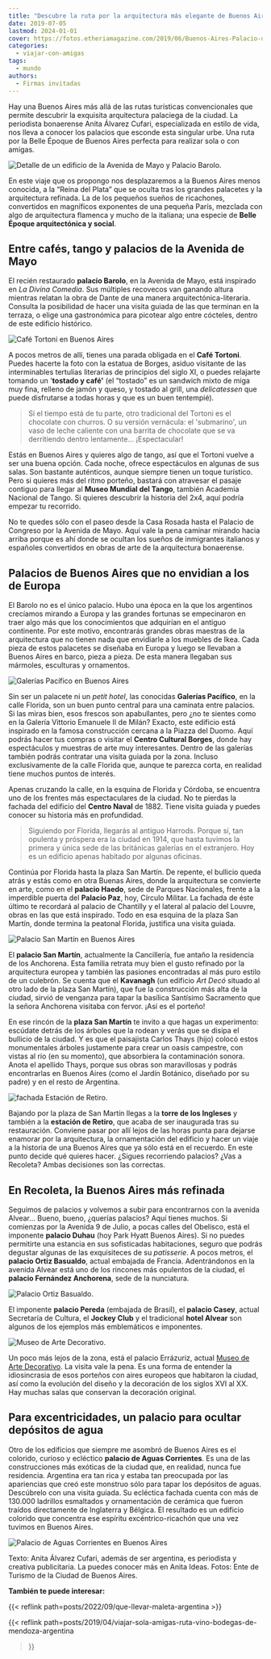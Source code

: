 ```yaml
---
title: "Descubre la ruta por la arquitectura más elegante de Buenos Aires"
date: 2019-07-05
lastmod: 2024-01-01
cover: https://fotos.etheriamagazine.com/2019/06/Buenos-Aires-Palacio-de-Aguas-Corrientes.jpg
categories: 
  - viajar-con-amigas
tags: 
  - mundo
authors: 
  - Firmas invitadas
---
```


Hay una Buenos Aires más allá de las rutas turísticas convencionales que permite 
descubrir la exquisita arquitectura palaciega de la ciudad. La periodista bonaerense 
Anita Álvarez Cufari, especializada en estilo de vida, nos lleva a conocer los palacios 
que esconde esta singular urbe. Una ruta por la Belle Époque de Buenos Aires perfecta 
para realizar sola o con amigas. 

![Detalle de un edificio de la Avenida de Mayo y Palacio Barolo.](https://fotos.etheriamagazine.com/2019/06/Buenos-Aires-palacio-Barolo.jpg "Detalle de un edificio de la Avenida de Mayo y Palacio Barolo.")

<!-- LEGACY_UPDATED: Actualizado 1/2024 -->

En este viaje que os propongo nos desplazaremos a la Buenos Aires menos conocida, a la 
“Reina del Plata” que se oculta tras los grandes palacetes y la arquitectura refinada. 
La de los pequeños sueños de ricachones, convertidos en magníficos exponentes de una 
pequeña París, mezclada con algo de arquitectura flamenca y mucho de la italiana; una 
especie de **Belle Époque arquitectónica y social**. 

## Entre cafés, tango y palacios de la Avenida de Mayo

El recién restaurado **palacio Barolo**, en la Avenida de Mayo, está inspirado en _La 
Divina Comedia_. Sus múltiples recovecos van ganando altura mientras relatan la obra de 
Dante de una manera arquitectónica-literaria. Consulta la posibilidad de hacer una 
visita guiada de las que terminan en la terraza, o elige una gastronómica para picotear 
algo entre cócteles, dentro de este edificio histórico. 

![Café Tortoni en Buenos Aires](https://fotos.etheriamagazine.com/2019/06/Buenos-Aires-cafe-Tortoni-e1561455387221.jpg "Café Tortoni.")

A pocos metros de allí, tienes una parada obligada en el **Café Tortoni**. Puedes 
hacerte la foto con la estatua de Borges, asiduo visitante de las interminables 
tertulias literarias de principios del siglo XI, o puedes relajarte tomando un 
'**tostado y café'** (el “tostado” es un sandwich mixto de miga muy fina, relleno de 
jamón y queso, y tostado al grill, una _delicatessen_ que puede disfrutarse a todas 
horas y que es un buen tentempié). 

> Si el tiempo está de tu parte, otro tradicional del Tortoni es el chocolate con churros. 
> O su versión vernácula: el 'submarino', un vaso de leche caliente con una barrita de 
> chocolate que se va derritiendo dentro lentamente… ¡Espectacular! 

Estás en Buenos Aires y quieres algo de tango, así que el Tortoni vuelve a ser una buena 
opción. Cada noche, ofrece espectáculos en algunas de sus salas. Son bastante 
auténticos, aunque siempre tienen un toque turístico. Pero si quieres más del ritmo 
porteño, bastará con atravesar el pasaje contiguo para llegar al **Museo Mundial del 
Tango**, también Academia Nacional de Tango. Si quieres descubrir la historia del 2x4, 
aquí podría empezar tu recorrido. 

No te quedes sólo con el paseo desde la Casa Rosada hasta el Palacio de Congreso por la 
Avenida de Mayo. Aquí vale la pena caminar mirando hacia arriba porque es ahí donde se 
ocultan los sueños de inmigrantes italianos y españoles convertidos en obras de arte de 
la arquitectura bonaerense. 

## Palacios de Buenos Aires que no envidian a los de Europa

El Barolo no es el único palacio. Hubo una época en la que los argentinos crecíamos 
mirando a Europa y las grandes fortunas se empecinaron en traer algo más que los 
conocimientos que adquirían en el antiguo continente. Por este motivo, encontrarás 
grandes obras maestras de la arquitectura que no tienen nada que envidiarle a los 
muebles de Ikea. Cada pieza de estos palacetes se diseñaba en Europa y luego se llevaban 
a Buenos Aires en barco, pieza a pieza. De esta manera llegaban sus mármoles, esculturas 
y ornamentos. 

![Galerías Pacífico en Buenos Aires](https://fotos.etheriamagazine.com/2019/06/Buenos-Aires-Galerias-Pacifico.jpg "Galerías Pacífico.")

Sin ser un palacete ni un _petit hotel_, las conocidas **Galerías Pacífico**, en la 
calle Florida, son un buen punto central para una caminata entre palacios. Si las miras 
bien, esos frescos son apabullantes, pero ¿no te sientes como en la Galería Vittorio 
Emanuele II de Milán? Exacto, este edificio está inspirado en la famosa construcción 
cercana a la Piazza del Duomo. Aquí podrás hacer tus compras o visitar el **Centro 
Cultural Borges**, donde hay espectáculos y muestras de arte muy interesantes. Dentro de 
las galerías también podrás contratar una visita guiada por la zona. Incluso 
exclusivamente de la calle Florida que, aunque te parezca corta, en realidad tiene 
muchos puntos de interés. 

Apenas cruzando la calle, en la esquina de Florida y Córdoba, se encuentra uno de los 
frentes más espectaculares de la ciudad. No te pierdas la fachada del edificio del 
**Centro Naval** de 1882. Tiene visita guiada y puedes conocer su historia más en 
profundidad. 

> Siguiendo por Florida, llegarás al antiguo Harrods. Porque sí, tan opulenta y próspera 
> era la ciudad en 1914, que hasta tuvimos la primera y única sede de las británicas 
> galerías en el extranjero. Hoy es un edificio apenas habitado por algunas oficinas. 

Continúa por Florida hasta la plaza San Martín. De repente, el bullicio queda atrás y 
estás como en otra Buenas Aires, donde la arquitectura se convierte en arte, como en el 
**palacio Haedo**, sede de Parques Nacionales, frente a la imperdible puerta del 
**Palacio Paz**, hoy, Círculo Militar. La fachada de éste último te recordará al palacio 
de Chantilly y el lateral al palacio del Louvre, obras en las que está inspirado. Todo 
en esa esquina de la plaza San Martín, donde termina la peatonal Florida, justifica una 
visita guiada. 

![Palacio San Martín en Buenos Aires](https://fotos.etheriamagazine.com/2019/06/Buenos-Aires-Palacio-San-Martin.jpg "Palacio San Martín.")

El **palacio San Martín**, actualmente la Cancillería, fue antaño la residencia de los 
Anchorena. Esta familia retrata muy bien el gusto refinado por la arquitectura europea y 
también las pasiones encontradas al más puro estilo de un culebrón. Se cuenta que el 
**Kavanagh** (un edificio _Art Decó_ situado al otro lado de la plaza San Martín), que 
fue la construcción más alta de la ciudad, sirvió de venganza para tapar la basílica 
Santísimo Sacramento que la señora Anchorena visitaba con fervor. ¡Así es el porteño! 

En ese rincón de la **plaza San Martín** te invito a que hagas un experimento: escúdate 
detrás de los árboles que la rodean y verás que se disipa el bullicio de la ciudad. Y es 
que el paisajista Carlos Thays (hijo) colocó estos monumentales árboles justamente para 
crear un oasis campestre, con vistas al río (en su momento), que absorbiera la 
contaminación sonora. Anota el apellido Thays, porque sus obras son maravillosas y 
podrás encontrarlas en Buenos Aires (como el Jardín Botánico, diseñado por su padre) y 
en el resto de Argentina. 

![fachada Estación de Retiro.](https://fotos.etheriamagazine.com/2019/06/Buenos-Aires-estacion-Retiro.jpg "Estación de Retiro.")

Bajando por la plaza de San Martín llegas a la **torre de los Ingleses** y también a la 
**estación de Retiro**, que acaba de ser inaugurada tras su restauración. Conviene pasar 
por allí lejos de las horas punta para dejarse enamorar por la arquitectura, la 
ornamentación del edificio y hacer un viaje a la historia de una Buenos Aires que ya 
sólo está en el recuerdo. En este punto decide qué quieres hacer. ¿Sigues recorriendo 
palacios? ¿Vas a Recoleta? Ambas decisiones son las correctas. 

## En Recoleta, la Buenos Aires más refinada

Seguimos de palacios y volvemos a subir para encontrarnos con la avenida Alvear… Bueno, 
bueno, ¿querías palacios? Aquí tienes muchos. Si comienzas por la Avenida 9 de Julio, a 
pocas calles del Obelisco, está el imponente **palacio Duhau** (hoy Park Hyatt Buenos 
Aires). Si no puedes permitirte una estancia en sus sofisticadas habitaciones, seguro 
que podrás degustar algunas de las exquisiteces de su _patisserie_. A pocos metros, el 
**palacio Ortiz Basualdo**, actual embajada de Francia. Adentrándonos en la avenida 
Alvear está uno de los rincones más opulentos de la ciudad, el **palacio Fernández 
Anchorena**, sede de la nunciatura. 

![Palacio Ortiz Basualdo.](https://fotos.etheriamagazine.com/2019/06/Buenos-Aires-Palacio-Ortiz-Basualdo.jpg "Palacio Ortiz Basualdo.")

El imponente **palacio Pereda** (embajada de Brasil), el **palacio Casey**, actual 
Secretaría de Cultura, el **Jockey Club** y el tradicional **hotel Alvear** son algunos 
de los ejemplos más emblemáticos e imponentes. 

![Museo de Arte Decorativo.](https://fotos.etheriamagazine.com/2019/06/Buenos-Aires-Museo-de-Arte-decorativo.jpg "Museo de Arte Decorativo.")

Un poco más lejos de la zona, está el palacio Errázuriz, actual [Museo de Arte 
Decorativo](https://museoartedecorativo.cultura.gob.ar). La visita vale la pena. Es una 
forma de entender la idiosincrasia de esos porteños con aires europeos que habitaron la 
ciudad, así como la evolución del diseño y la decoración de los siglos XVI al XX. Hay 
muchas salas que conservan la decoración original. 

## Para excentricidades, un palacio para ocultar depósitos de agua

Otro de los edificios que siempre me asombró de Buenos Aires es el colorido, curioso y 
ecléctico **palacio de Aguas Corrientes**. Es una de las construcciones más exóticas de 
la ciudad que, en realidad, nunca fue residencia. Argentina era tan rica y estaba tan 
preocupada por las apariencias que creó este monstruo sólo para tapar los depósitos de 
aguas. Descúbrelo con una visita guiada. Su ecléctica fachada cuenta con más de 130.000 
ladrillos esmaltados y ornamentación de cerámica que fueron traídos directamente de 
Inglaterra y Bélgica. El resultado es un edificio colorido que concentra ese espíritu 
excéntrico-ricachón que una vez tuvimos en Buenos Aires. 

![Palacio de Aguas Corrientes en Buenos Aires](https://fotos.etheriamagazine.com/2019/06/Buenos-Aires-Palacio-de-Aguas-Corrientes.jpg "Palacio de Aguas Corrientes.")

Texto: Anita Álvarez Cufari, además de ser argentina, es periodista y creativa 
publicitaria. La puedes conocer más en Anita Ideas. Fotos: Ente de Turismo de la Ciudad 
de Buenos Aires. 

**También te puede interesar:** 

{{< reflink path=posts/2022/09/que-llevar-maleta-argentina >}} 

{{< reflink path=posts/2019/04/viajar-sola-amigas-ruta-vino-bodegas-de-mendoza-argentina 
>}}
